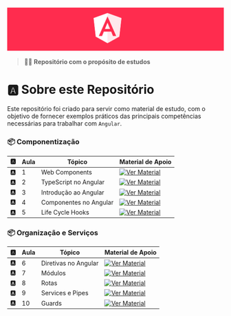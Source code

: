 <p align="center">
  <img src="assets/angular.png">
</p>

> 👨‍🚀 **Repositório com o propósito de estudos**


# 🅰️ Sobre este Repositório

Este repositório foi criado para servir como material de estudo, com o objetivo de fornecer exemplos práticos das principais competências necessárias para trabalhar com `Angular`.

### 📦 Componentização

| 🅰️ | Aula | Tópico | Material de Apoio |
| --- | --- | ------------------ | ---------------------------------------------------------------- |
| 🅰️ | 1 | Web Components | [![Ver Material](https://img.shields.io/badge/Ver%20Material-E94D5F?style=for-the-badge)](https://github.com/joschonarth/dio-angular/tree/main/01-web-components) |
| 🅰️ | 2 | TypeScript no Angular | [![Ver Material](https://img.shields.io/badge/Ver%20Material-E94D5F?style=for-the-badge)](https://github.com/joschonarth/dio-angular/tree/main/02-typescript) |
| 🅰️ | 3 | Introdução ao Angular | [![Ver Material](https://img.shields.io/badge/Ver%20Material-E94D5F?style=for-the-badge)](https://github.com/joschonarth/dio-angular/tree/main/03-introducao-angular) |
| 🅰️ | 4 | Componentes no Angular | [![Ver Material](https://img.shields.io/badge/Ver%20Material-E94D5F?style=for-the-badge)](https://github.com/joschonarth/dio-angular/tree/main/04-components) |
| 🅰️ | 5 | Life Cycle Hooks | [![Ver Material](https://img.shields.io/badge/Ver%20Material-E94D5F?style=for-the-badge)](https://github.com/joschonarth/dio-angular/tree/main/05-life-cycle-hooks) |

### 📦 Organização e Serviços

| 🅰️ | Aula | Tópico | Material de Apoio |
| --- | --- | ------------------ | ---------------------------------------------------------------- |
| 🅰️ | 6 | Diretivas no Angular | [![Ver Material](https://img.shields.io/badge/Ver%20Material-E94D5F?style=for-the-badge)](https://github.com/joschonarth/dio-angular/tree/main/06-diretivas) |
| 🅰️ | 7 | Módulos | [![Ver Material](https://img.shields.io/badge/Ver%20Material-E94D5F?style=for-the-badge)](https://github.com/joschonarth/dio-angular/tree/main/07-modulos) |
| 🅰️ | 8 | Rotas | [![Ver Material](https://img.shields.io/badge/Ver%20Material-E94D5F?style=for-the-badge)](https://github.com/joschonarth/dio-angular/tree/main/08-rotas) |
| 🅰️ | 9 | Services e Pipes | [![Ver Material](https://img.shields.io/badge/Ver%20Material-E94D5F?style=for-the-badge)](https://github.com/joschonarth/dio-angular/tree/main/09-services) |
| 🅰️ | 10 | Guards | [![Ver Material](https://img.shields.io/badge/Ver%20Material-E94D5F?style=for-the-badge)](https://github.com/joschonarth/dio-angular/tree/main/10-guards) |
